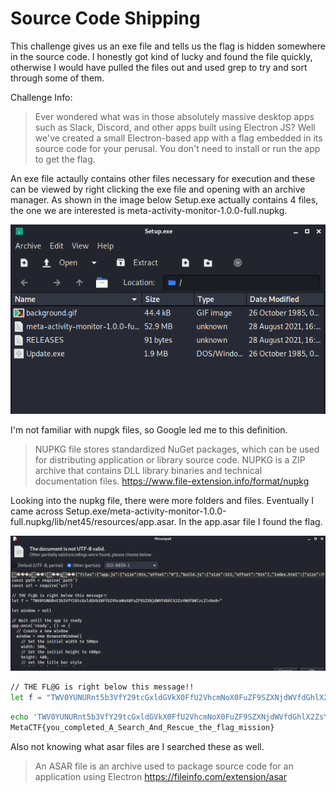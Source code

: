 # Source Code Shipping

This challenge gives us an exe file and tells us the flag is hidden somewhere in the source code. I honestly got kind of lucky and found the file quickly, otherwise I would have pulled the files out and used grep to try and sort through some of them. 

Challenge Info:
> Ever wondered what was in those absolutely massive desktop apps such as Slack, Discord, and other apps built using Electron JS? Well we've created a small Electron-based app with a flag embedded in its source code for your perusal.
> You don't need to install or run the app to get the flag.


An exe file actaully contains other files necessary for execution and these can be viewed by right clicking the exe file and opening with an archive manager. As shown in the image below Setup.exe actually contains 4 files, the one we are interested is meta-activity-monitor-1.0.0-full.nupkg.


![](2.png)

I'm not familiar with nupgk files, so Google led me to this definition.

>NUPKG file stores standardized NuGet packages, which can be used for distributing application or library source code. NUPKG is a ZIP archive that contains DLL library binaries and technical documentation files.
>https://www.file-extension.info/format/nupkg


Looking into the nupkg file, there were more folders and files. Eventually I came across Setup.exe/meta-activity-monitor-1.0.0-full.nupkg/lib/net45/resources/app.asar. In the app.asar file I found the flag. 

![](1.png)

```sh
// THE FL@G is right below this message!!
let f = "TWV0YUNURnt5b3VfY29tcGxldGVkX0FfU2VhcmNoX0FuZF9SZXNjdWVfdGhlX2ZsYWdfbWlzc2lvbn0="
```

```sh
echo 'TWV0YUNURnt5b3VfY29tcGxldGVkX0FfU2VhcmNoX0FuZF9SZXNjdWVfdGhlX2ZsYWdfbWlzc2lvbn0' | base64 -d
MetaCTF{you_completed_A_Search_And_Rescue_the_flag_mission}
```

Also not knowing what asar files are I searched these as well.

>An ASAR file is an archive used to package source code for an application using Electron
>https://fileinfo.com/extension/asar
